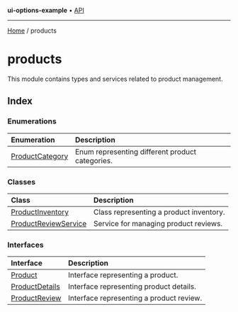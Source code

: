 **ui-options-example** • [API](../README.md)

***

[Home](../README.md) / products

# products

This module contains types and services related to product management.

## Index

### Enumerations

| Enumeration | Description |
| :------ | :------ |
| [ProductCategory](enumerations/ProductCategory.md) | Enum representing different product categories. |

### Classes

| Class | Description |
| :------ | :------ |
| [ProductInventory](classes/ProductInventory.md) | Class representing a product inventory. |
| [ProductReviewService](classes/ProductReviewService.md) | Service for managing product reviews. |

### Interfaces

| Interface | Description |
| :------ | :------ |
| [Product](interfaces/Product.md) | Interface representing a product. |
| [ProductDetails](interfaces/ProductDetails.md) | Interface representing product details. |
| [ProductReview](interfaces/ProductReview.md) | Interface representing a product review. |
